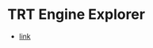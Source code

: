 # TRT Engine Explorer

+ [link](https://github.com/NVIDIA/TensorRT/tree/main/tools/experimental/trt-engine-explorer)
